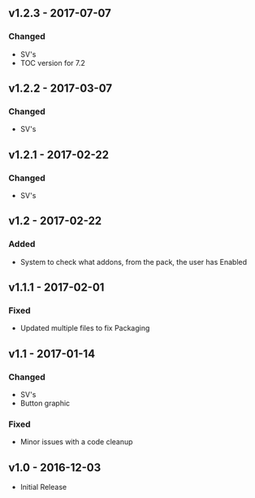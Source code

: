 ## v1.2.3 - 2017-07-07
### Changed
- SV's
- TOC version for 7.2

## v1.2.2 - 2017-03-07
### Changed
- SV's

## v1.2.1 - 2017-02-22
### Changed
- SV's

## v1.2 - 2017-02-22
### Added
- System to check what addons, from the pack, the user has Enabled

## v1.1.1 - 2017-02-01
### Fixed
- Updated multiple files to fix Packaging

## v1.1 - 2017-01-14
### Changed
- SV's
- Button graphic
### Fixed
- Minor issues with a code cleanup

## v1.0 - 2016-12-03
- Initial Release